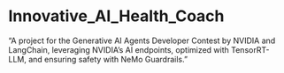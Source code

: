 # Innovative_AI_Health_Coach
“A project for the Generative AI Agents Developer Contest by NVIDIA and LangChain, leveraging NVIDIA’s AI endpoints, optimized with TensorRT-LLM, and ensuring safety with NeMo Guardrails.”
